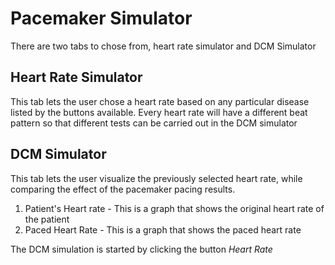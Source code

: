 # Pacemaker Simulator

There are two tabs to chose from, heart rate simulator and DCM Simulator

## Heart Rate Simulator

This tab lets the user chose a heart rate based on any particular disease listed by the buttons available. Every heart rate will have a different beat pattern so that different tests can be carried out in the DCM simulator

## DCM Simulator

This tab lets the user visualize the previously selected heart rate, while comparing the effect of the pacemaker pacing results.

1. Patient's Heart rate - This is a graph that shows the original heart rate of the patient
2. Paced Heart Rate - This is a graph that shows the paced heart rate

The DCM simulation is started by clicking the button *Heart Rate*